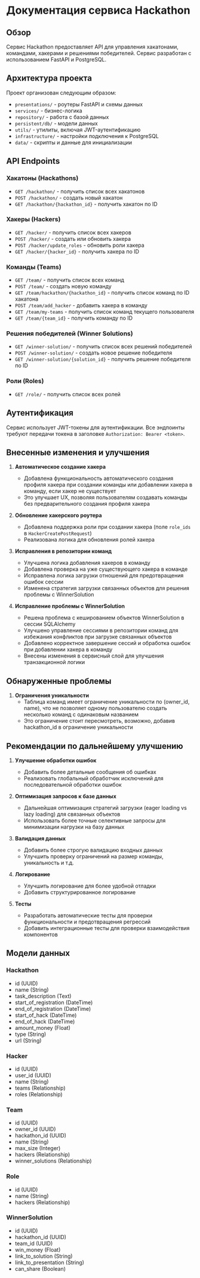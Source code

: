 # Документация сервиса Hackathon

## Обзор

Сервис Hackathon предоставляет API для управления хакатонами, командами, хакерами и решениями победителей. Сервис разработан с использованием FastAPI и PostgreSQL.

## Архитектура проекта

Проект организован следующим образом:
- `presentations/` - роутеры FastAPI и схемы данных
- `services/` - бизнес-логика
- `repository/` - работа с базой данных
- `persistent/db/` - модели данных
- `utils/` - утилиты, включая JWT-аутентификацию
- `infrastructure/` - настройки подключения к PostgreSQL
- `data/` - скрипты и данные для инициализации

## API Endpoints

### Хакатоны (Hackathons)
- `GET /hackathon/` - получить список всех хакатонов
- `POST /hackathon/` - создать новый хакатон
- `GET /hackathon/{hackathon_id}` - получить хакатон по ID

### Хакеры (Hackers)
- `GET /hacker/` - получить список всех хакеров
- `POST /hacker/` - создать или обновить хакера
- `POST /hacker/update_roles` - обновить роли хакера
- `GET /hacker/{hacker_id}` - получить хакера по ID

### Команды (Teams)
- `GET /team/` - получить список всех команд
- `POST /team/` - создать новую команду
- `GET /team/hackathon/{hackathon_id}` - получить список команд по ID хакатона
- `POST /team/add_hacker` - добавить хакера в команду
- `GET /team/my-teams` - получить список команд текущего пользователя
- `GET /team/{team_id}` - получить команду по ID

### Решения победителей (Winner Solutions)
- `GET /winner-solution/` - получить список всех решений победителей
- `POST /winner-solution/` - создать новое решение победителя
- `GET /winner-solution/{solution_id}` - получить решение победителя по ID

### Роли (Roles)
- `GET /role/` - получить список всех ролей

## Аутентификация

Сервис использует JWT-токены для аутентификации. Все эндпоинты требуют передачи токена в заголовке `Authorization: Bearer <token>`.

## Внесенные изменения и улучшения

1. **Автоматическое создание хакера**
   - Добавлена функциональность автоматического создания профиля хакера при создании команды или добавлении хакера в команду, если хакер не существует
   - Это улучшает UX, позволяя пользователям создавать команды без предварительного создания профиля хакера

2. **Обновление хакерского роутера**
   - Добавлена поддержка роли при создании хакера (поле `role_ids` в `HackerCreatePostRequest`)
   - Реализована логика для обновления ролей хакера

3. **Исправления в репозитории команд**
   - Улучшена логика добавления хакеров в команду
   - Добавлена проверка на уже существующего хакера в команде
   - Исправлена логика загрузки отношений для предотвращения ошибок сессии
   - Изменена стратегия загрузки связанных объектов для решения проблемы с WinnerSolution

4. **Исправление проблемы с WinnerSolution**
   - Решена проблема с кешированием объектов WinnerSolution в сессии SQLAlchemy
   - Улучшено управление сессиями в репозитории команд для избежания конфликтов при загрузке связанных объектов
   - Добавлено корректное завершение сессий и обработка ошибок при добавлении хакера в команду
   - Внесены изменения в сервисный слой для улучшения транзакционной логики

## Обнаруженные проблемы

1. **Ограничения уникальности**
   - Таблица команд имеет ограничение уникальности по (owner_id, name), что не позволяет одному пользователю создать несколько команд с одинаковым названием
   - Это ограничение стоит пересмотреть, возможно, добавив hackathon_id в ограничение уникальности

## Рекомендации по дальнейшему улучшению

1. **Улучшение обработки ошибок**
   - Добавить более детальные сообщения об ошибках
   - Реализовать глобальный обработчик исключений для последовательной обработки ошибок

2. **Оптимизация запросов к базе данных**
   - Дальнейшая оптимизация стратегий загрузки (eager loading vs lazy loading) для связанных объектов
   - Использовать более точные селективные запросы для минимизации нагрузки на базу данных

3. **Валидация данных**
   - Добавить более строгую валидацию входных данных
   - Улучшить проверку ограничений на размер команды, уникальность и т.д.

4. **Логирование**
   - Улучшить логирование для более удобной отладки
   - Добавить структурированное логирование

5. **Тесты**
   - Разработать автоматические тесты для проверки функциональности и предотвращения регрессий
   - Добавить интеграционные тесты для проверки взаимодействия компонентов

## Модели данных

### Hackathon
- id (UUID)
- name (String)
- task_description (Text)
- start_of_registration (DateTime)
- end_of_registration (DateTime)
- start_of_hack (DateTime)
- end_of_hack (DateTime)
- amount_money (Float)
- type (String)
- url (String)

### Hacker
- id (UUID)
- user_id (UUID)
- name (String)
- teams (Relationship)
- roles (Relationship)

### Team
- id (UUID)
- owner_id (UUID)
- hackathon_id (UUID)
- name (String)
- max_size (Integer)
- hackers (Relationship)
- winner_solutions (Relationship)

### Role
- id (UUID)
- name (String)
- hackers (Relationship)

### WinnerSolution
- id (UUID)
- hackathon_id (UUID)
- team_id (UUID)
- win_money (Float)
- link_to_solution (String)
- link_to_presentation (String)
- can_share (Boolean) 